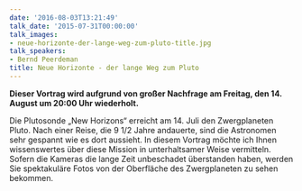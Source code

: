 ```yaml
---
date: '2016-08-03T13:21:49'
talk_date: '2015-07-31T00:00:00'
talk_images:
- neue-horizonte-der-lange-weg-zum-pluto-title.jpg
talk_speakers:
- Bernd Peerdeman
title: Neue Horizonte - der lange Weg zum Pluto
---
```

**Dieser Vortrag wird aufgrund von großer Nachfrage am Freitag, den 14. August um 20:00 Uhr wiederholt.**

Die Plutosonde „New Horizons“ erreicht am 14. Juli den Zwergplaneten Pluto. Nach einer Reise, die 9 1/2 Jahre andauerte, sind die Astronomen sehr gespannt wie es dort aussieht. In diesem Vortrag möchte ich Ihnen wissenswertes über diese Mission in unterhaltsamer Weise vermitteln. Sofern die Kameras die lange Zeit unbeschadet überstanden haben, werden Sie spektakuläre Fotos von der Oberfläche des Zwergplaneten zu sehen bekommen.

